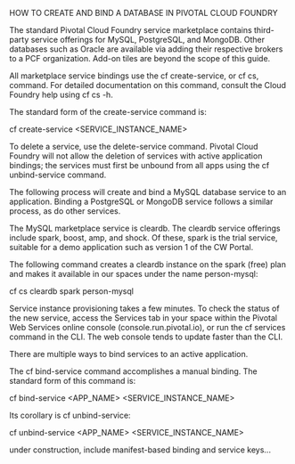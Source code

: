 HOW TO CREATE AND BIND A DATABASE IN PIVOTAL CLOUD FOUNDRY

The standard Pivotal Cloud Foundry service marketplace contains third-party service offerings for MySQL, PostgreSQL, and MongoDB.  Other databases such as Oracle are available via adding their respective brokers to a PCF organization.  Add-on tiles are beyond the scope of this guide.

All marketplace service bindings use the cf create-service, or cf cs, command.  For detailed documentation on this command, consult the Cloud Foundry help using cf cs -h.

The standard form of the create-service command is:

cf create-service <SERVICE> <PLAN> <SERVICE_INSTANCE_NAME>

To delete a service, use the delete-service command.  Pivotal Cloud Foundry will not allow the deletion of services with active application bindings; the services must first be unbound from all apps using the cf unbind-service command.

The following process will create and bind a MySQL database service to an application.  Binding a PostgreSQL or MongoDB service follows a similar process, as do other services.

The MySQL marketplace service is cleardb.  The cleardb service offerings include spark, boost, amp, and shock.  Of these, spark is the trial service, suitable for a demo application such as version 1 of the CW Portal.

The following command creates a cleardb instance on the spark (free) plan and makes it available in our spaces under the name person-mysql:

cf cs cleardb spark person-mysql

Service instance provisioning takes a few minutes.  To check the status of the new service, access the Services tab in your space within the Pivotal Web Services online console (console.run.pivotal.io), or run the cf services command in the CLI.  The web console tends to update faster than the CLI.

There are multiple ways to bind services to an active application.

The cf bind-service command accomplishes a manual binding.  The standard form of this command is:

cf bind-service <APP_NAME> <SERVICE_INSTANCE_NAME>

Its corollary is cf unbind-service:

cf unbind-service <APP_NAME> <SERVICE_INSTANCE_NAME>


under construction, include manifest-based binding and service keys...
